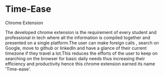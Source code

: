 # Time-Ease
Chrome Extension

The developed chrome extension is the requirement of every student and professional in tech where all the information is compiled together and presented on a single platform.The user can make foreign calls , search on Google, move to github or linkedIn and have a glance of their current timezone if they travel a lot.This reduces the efforts of the user to keep on searching on the browser for basic daily needs thus increasing their efficiency and productivity hence this chrome extension earned its name 'Time-ease'.

